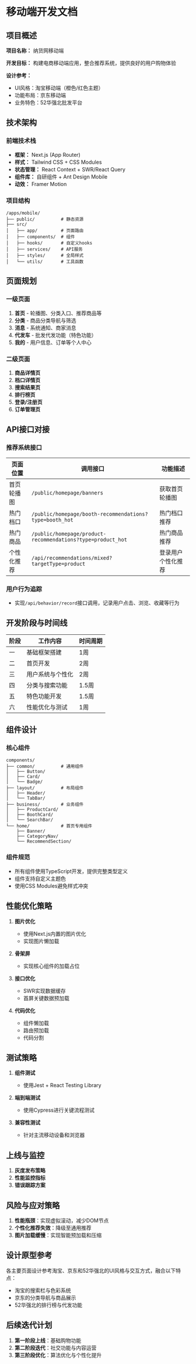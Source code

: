 # 移动端开发文档

## 项目概述

**项目名称：** 纳货网移动端

**开发目标：** 构建电商移动端应用，整合推荐系统，提供良好的用户购物体验

**设计参考：**
- UI风格：淘宝移动端（橙色/红色主题）
- 功能布局：京东移动端
- 业务特色：52华强北批发平台

## 技术架构

### 前端技术栈
- **框架：** Next.js (App Router)
- **样式：** Tailwind CSS + CSS Modules
- **状态管理：** React Context + SWR/React Query
- **组件库：** 自研组件 + Ant Design Mobile
- **动效：** Framer Motion

### 项目结构
```
/apps/mobile/
├── public/          # 静态资源
├── src/
│   ├── app/         # 页面路由
│   ├── components/  # 组件
│   ├── hooks/       # 自定义hooks
│   ├── services/    # API服务
│   ├── styles/      # 全局样式
│   └── utils/       # 工具函数
```

## 页面规划

### 一级页面
1. **首页** - 轮播图、分类入口、推荐商品等
2. **分类** - 商品分类导航与筛选
3. **消息** - 系统通知、商家消息
4. **代发车** - 批发代发功能（特色功能）
5. **我的** - 用户信息、订单等个人中心

### 二级页面
1. **商品详情页**
2. **档口详情页**
3. **搜索结果页**
4. **排行榜页**
5. **登录/注册页**
6. **订单管理页**

## API接口对接

### 推荐系统接口
| 页面位置 | 调用接口 | 功能描述 |
|---------|----------|---------|
| 首页轮播图 | `/public/homepage/banners` | 获取首页轮播图 |
| 热门档口 | `/public/homepage/booth-recommendations?type=booth_hot` | 热门档口推荐 |
| 热门商品 | `/public/homepage/product-recommendations?type=product_hot` | 热门商品推荐 |
| 个性化推荐 | `/api/recommendations/mixed?targetType=product` | 登录用户个性化推荐 |

### 用户行为追踪
- 实现`/api/behavior/record`接口调用，记录用户点击、浏览、收藏等行为

## 开发阶段与时间线

| 阶段 | 工作内容 | 时间周期 |
|-----|----------|---------|
| 一 | 基础框架搭建 | 1周 |
| 二 | 首页开发 | 2周 |
| 三 | 用户系统与个性化 | 2周 |
| 四 | 分类与搜索功能 | 1.5周 |
| 五 | 特色功能开发 | 1.5周 |
| 六 | 性能优化与测试 | 1周 |

## 组件设计

### 核心组件

```
components/
├── common/          # 通用组件
│   ├── Button/
│   ├── Card/
│   └── Badge/
├── layout/          # 布局组件
│   ├── Header/
│   └── TabBar/
├── business/        # 业务组件
│   ├── ProductCard/
│   ├── BoothCard/
│   └── SearchBar/
└── home/            # 首页专用组件
    ├── Banner/
    ├── CategoryNav/
    └── RecommendSection/
```

### 组件规范
- 所有组件使用TypeScript开发，提供完整类型定义
- 组件支持自定义主题色
- 使用CSS Modules避免样式冲突

## 性能优化策略

1. **图片优化**
   - 使用Next.js内置的图片优化
   - 实现图片懒加载

2. **骨架屏**
   - 实现核心组件的加载占位

3. **接口优化**
   - SWR实现数据缓存
   - 首屏关键数据预加载

4. **代码优化**
   - 组件懒加载
   - 路由预加载
   - 代码分割

## 测试策略

1. **组件测试**
   - 使用Jest + React Testing Library

2. **端到端测试**
   - 使用Cypress进行关键流程测试

3. **兼容性测试**
   - 针对主流移动设备和浏览器

## 上线与监控

1. **灰度发布策略**
2. **性能监控指标**
3. **错误跟踪方案**

## 风险与应对策略

1. **性能瓶颈**：实现虚拟滚动，减少DOM节点
2. **个性化推荐失效**：降级至通用推荐
3. **图片加载缓慢**：实现智能预加载和压缩

## 设计原型参考

各主要页面设计参考淘宝、京东和52华强北的UI风格与交互方式，融合以下特点：
- 淘宝的搜索栏与色彩系统
- 京东的分类导航与商品展示
- 52华强北的排行榜与代发功能

## 后续迭代计划

1. **第一阶段上线**：基础购物功能
2. **第二阶段迭代**：社交功能与内容运营
3. **第三阶段优化**：算法优化与个性化提升 